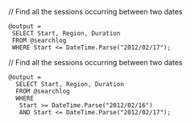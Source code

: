 

// Find all the sessions occurring between two dates

```
@output =
 SELECT Start, Region, Duration
 FROM @searchlog
 WHERE Start <= DateTime.Parse("2012/02/17");
```





// Find all the sessions occurring between two dates

```
@output = 
  SELECT Start, Region, Duration
  FROM @searchlog
  WHERE 
   Start >= DateTime.Parse("2012/02/16") 
   AND Start <= DateTime.Parse("2012/02/17");
```



